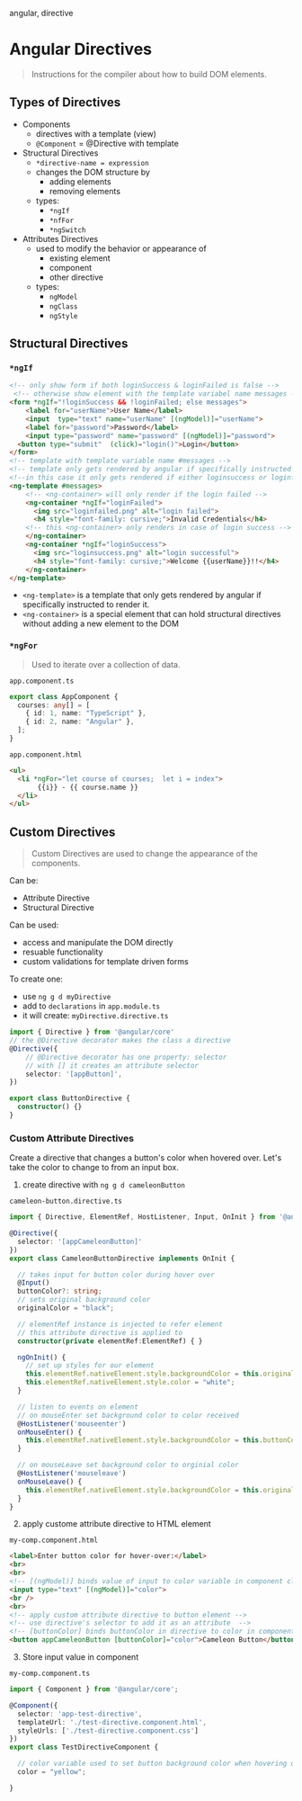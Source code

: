angular, directive
# Angular Directives
> Instructions for the compiler about how to build DOM elements.

## Types of Directives
- Components
  - directives with a template (view)
  - `@Component` = @Directive with template
- Structural Directives
  - `*directive-name = expression`
  - changes the DOM structure by
    - adding elements
    - removing elements
  - types:
    - `*ngIf`
    - `*nfFor`
    - `*ngSwitch` 
- Attributes Directives
  - used to modify the behavior or appearance of
    - existing element
    - component
    - other directive
  - types:
    - `ngModel`
    - `ngClass`
    - `ngStyle`

## Structural Directives

### `*ngIf`

```html
<!-- only show form if both loginSuccess & loginFailed is false -->
 <!-- otherwise show element with the template variabel name messages -->
<form *ngIf="!loginSuccess && !loginFailed; else messages">
    <label for="userName">User Name</label>
    <input  type="text" name="userName" [(ngModel)]="userName">
    <label for="password">Password</label>
    <input type="password" name="password" [(ngModel)]="password">
  <button type="submit"  (click)="login()">Login</button>
</form>
<!-- template with template variable name #messages -->
<!-- template only gets rendered by angular if specifically instructed to render it -->
<!--in this case it only gets rendered if either loginsuccess or loginfailed is true --> 
<ng-template #messages>
    <!-- <ng-container> will only render if the login failed -->
    <ng-container *ngIf="loginFailed">
      <img src="loginfailed.png" alt="login failed">
      <h4 style="font-family: cursive;">Invalid Credentials</h4>
    <!-- this <ng-container> only renders in case of login success -->
    </ng-container>
    <ng-container *ngIf="loginSuccess">
      <img src="loginsuccess.png" alt="login successful">
      <h4 style="font-family: cursive;">Welcome {{userName}}!!</h4>
    </ng-container>
</ng-template>
```

- `<ng-template>` is a template that only gets rendered by angular if specifically instructed to render it.
- `<ng-container>` is a special element that can hold structural directives without adding a new element to the DOM

### `*ngFor`
> Used to iterate over a collection of data.

`app.component.ts`
```ts
export class AppComponent {
  courses: any[] = [
    { id: 1, name: "TypeScript" },
    { id: 2, name: "Angular" },
  ];
}
```
`app.component.html`
```html
<ul>
  <li *ngFor="let course of courses;  let i = index"> 
       {{i}} - {{ course.name }} 
  </li>
</ul>
```


## Custom Directives
> Custom Directives are used to change the appearance of the components.

Can be:
- Attribute Directive
- Structural Directive
 
Can be used:
- access and manipulate the DOM directly
- resuable functionality
- custom validations for template driven forms

 
To create one:
- use `ng g d myDirective`
- add to `declarations` in `app.module.ts`
- it will create:
`myDirective.directive.ts`
```ts
import { Directive } from '@angular/core'
// the @Directive decorator makes the class a directive
@Directive({
    // @Directive decorator has one property: selector
    // with [] it creates an attribute selector
    selector: '[appButton]',
})

export class ButtonDirective {
  constructor() {}
}
```

### Custom Attribute Directives

Create a directive that changes a button's color when hovered over. Let's take the color to change to from an input box.

1. create directive with `ng g d cameleonButton`

`cameleon-button.directive.ts`
```ts
import { Directive, ElementRef, HostListener, Input, OnInit } from '@angular/core';

@Directive({
  selector: '[appCameleonButton]'
})
export class CameleonButtonDirective implements OnInit {

  // takes input for button color during hover over
  @Input()
  buttonColor?: string;
  // sets original background color
  originalColor = "black";

  // elementRef instance is injected to refer element
  // this attribute directive is applied to
  constructor(private elementRef:ElementRef) { }

  ngOnInit() {
    // set up styles for our element
    this.elementRef.nativeElement.style.backgroundColor = this.originalColor;
    this.elementRef.nativeElement.style.color = "white";
  }

  // listen to events on element
  // on mouseEnter set background color to color received
  @HostListener('mouseenter') 
  onMouseEnter() {
    this.elementRef.nativeElement.style.backgroundColor = this.buttonColor;
  }

  // on mouseLeave set background color to orginial color
  @HostListener('mouseleave')
  onMouseLeave() {
    this.elementRef.nativeElement.style.backgroundColor = this.originalColor;
  }
}
```

2. apply custome attribute directive to HTML element

`my-comp.component.html`
```html
<label>Enter button color for hover-over:</label>
<br>
<br>
<!-- [(ngModel)] binds value of input to color variable in component class-->
<input type="text" [(ngModel)]="color">
<br />
<br>
<!-- apply custom attribute directive to button element -->
<!-- use directive's selector to add it as an attribute  -->
<!-- [buttonColor] binds buttonColor in directive to color in component class -->
<button appCameleonButton [buttonColor]="color">Cameleon Button</button>
```

3. Store input value in component

`my-comp.component.ts`
```ts
import { Component } from '@angular/core';

@Component({
  selector: 'app-test-directive',
  templateUrl: './test-directive.component.html',
  styleUrls: ['./test-directive.component.css']
})
export class TestDirectiveComponent {

  // color variable used to set button background color when hovering over button
  color = "yellow";

}
```